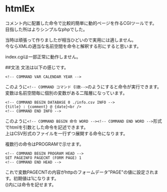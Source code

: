 ﻿# htmlEx
コメント内に配置した命令で比較的簡単に動的ページを作るCGIツールです。  
目指した所はよりシンプルなphpでした。

当時は頑張って作りましたが相当ひどいので実用には適しません。  
今ならXMLの適当な名前空間を命令と解釈する形にすると思います。

index.cgiは一部正常に動作しません。

##文法
文法は以下の感じです。
```
<!-- COMMAND VAR CALENDAR YEAR -->
```
このように``<!-- COMMAND コマンド 引数-->``のようにすると命令が実行できます。  
変数は名前空間毎に個別の変数がある二階層になっています。

```
<!-- COMMAND BEGIN DATABASE 0 ./info.csv INFO -->
{title} : {comment} @ {date}<br />
<!-- COMMAND END INFO -->
```
このように``<!-- COMMAND BEGIN 命令 WORD --><!-- COMMAND END WORD -->``形式でhtmlを引数とした命令を記述できます。  
上はCSV形式のファイルを一行ずつ展開する命令になります。

複数行の命令はPROGRAMで示せます。
```
<!-- COMMAND BEGIN PROGRAM HEAD -->
SET PAGEINFO PAGECNT (FORM PAGE) 1
<!-- COMMAND END HEAD -->
```
これで変数PAGECNTの内容がhttpのフォームデータ"PAGE"の値に設定されます。初期値は1になります。  
()内には命令を記せます。
